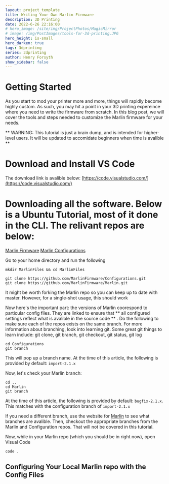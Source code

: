```yaml
---
layout: project_template
title: Writing Your Own Marlin Firmware
description: 3D Printing
date: 2022-6-26 22:16:00
# hero_image: /site/img/ProjectPhotos/MagicMirror
# image: /img/PostImages/tools-for-3d-printing.JPG
hero_height: is-small
hero_darken: true
tags: 3dprinting
series: 3dprinting
author: Henry Forsyth
show_sidebar: false
---
```


# Getting Started

As you start to mod your printer more and more, things will rapidly become highly custom. As such, you may hit a point in your 3D printing expereince where you need to write the firmware from scratch. In this blog post, we will cover the tools and steps needed to customize the Marlin firmware for your needs.

** WARNING: This tutorial is just a brain dump, and is intended for higher-level users. It will be updated to accomidate beginners when time is avalible **

# Download and Install VS Code
The download link is avalible below:
[https://code.visualstudio.com/](https://code.visualstudio.com/)

# Downloading all the software. Below is a Ubuntu Tutorial, most of it done in the CLI. The relivant repos are below:

[Marlin Firmware](https://github.com/MarlinFirmware/Marlin)
[Marlin Configurations](https://github.com/MarlinFirmware/Configurations)

Go to your home directory and run the following

```
mkdir MarlinFiles && cd MarlinFiles

git clone https://github.com/MarlinFirmware/Configurations.git
git clone https://github.com/MarlinFirmware/Marlin.git
```
It might be worth forking the Marlin repo so you can keep up to date with master. However, for a single-shot usage, this should work

Now here's the important part: the versions of Marlin coorespond to particular config files. They are linked to ensure that ** all configured settings reflect what is avalible in the source code ** . Do the following to make sure each of the repos exists on the same branch. For more information about branching, look into learning git. Some great git things to learn include: git clone, git branch, git checkout, git status, git log

```
cd Configurations
git branch
```

This will pop up a branch name. At the time of this article, the following is provided by default: ```import-2.1.x```

Now, let's check your Marlin branch:

```
cd ..
cd Marlin
git branch
```

At the time of this article, the following is provided by default: ```bugfix-2.1.x```. This matches with the configuration branch of ```import-2.1.x```

If you need a different branch, use the website for [Marlin](https://github.com/MarlinFirmware/Marlin) to see what branches are avalible. Then, checkout the appropriate branches from the Marlin and Configuration repos. That will not be covered in this tutorial.

Now, while in your Marlin repo (which you should be in right now), open Visual Code

```
code .
```

## Configuring Your Local Marlin repo with the Config Files 

